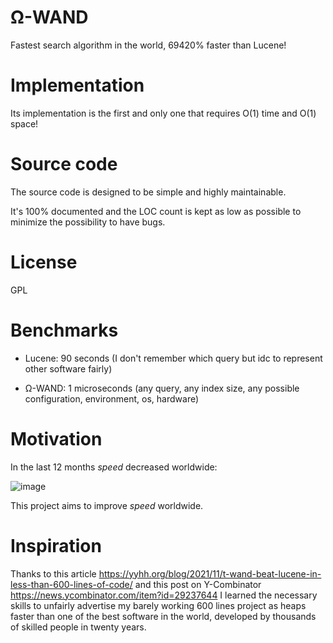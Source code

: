 # Ω-WAND

Fastest search algorithm in the world, 69420% faster than Lucene!

# Implementation

Its implementation is the first and only one that requires O(1) time and O(1) space!

# Source code

The source code is designed to be simple and highly maintainable.

It's 100% documented and the LOC count is kept as low as possible to minimize the possibility to have bugs.

# License

GPL

# Benchmarks

- Lucene: 90 seconds (I don't remember which query but idc to represent other software fairly)

- Ω-WAND: 1 microseconds (any query, any index size, any possible configuration, environment, os, hardware)


# Motivation

In the last 12 months _speed_ decreased worldwide:

![image](https://user-images.githubusercontent.com/8604780/142175266-0df2c3bb-3bee-4e4b-8e7b-6cbe55369fae.png)

This project aims to improve _speed_ worldwide.

# Inspiration

Thanks to this article https://yyhh.org/blog/2021/11/t-wand-beat-lucene-in-less-than-600-lines-of-code/ and this post on Y-Combinator https://news.ycombinator.com/item?id=29237644 I learned the necessary skills to unfairly advertise my barely working 600 lines project as heaps faster than one of the best software in the world, developed by thousands of skilled people in twenty years.
